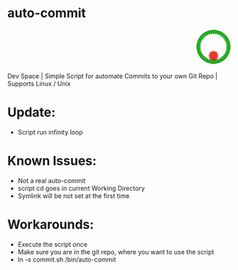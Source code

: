 <p align="left">
<h1> auto-commit </h1>
</p>

<p align="right">
  <img src="./Animated_internal_gear.gif" width="80" height="80">
</p>

Dev Space | Simple Script for automate Commits to your own Git Repo | Supports Linux / Unix

# Update:

- Script run infinity loop


# Known Issues:

- Not a real auto-commit
- script cd goes in current Working Directory
- Symlink will be not set at the first time

# Workarounds:

- Execute the script once
- Make sure you are in the git repo, where you want to use the script
- ln -s commit.sh /bin/auto-commit
